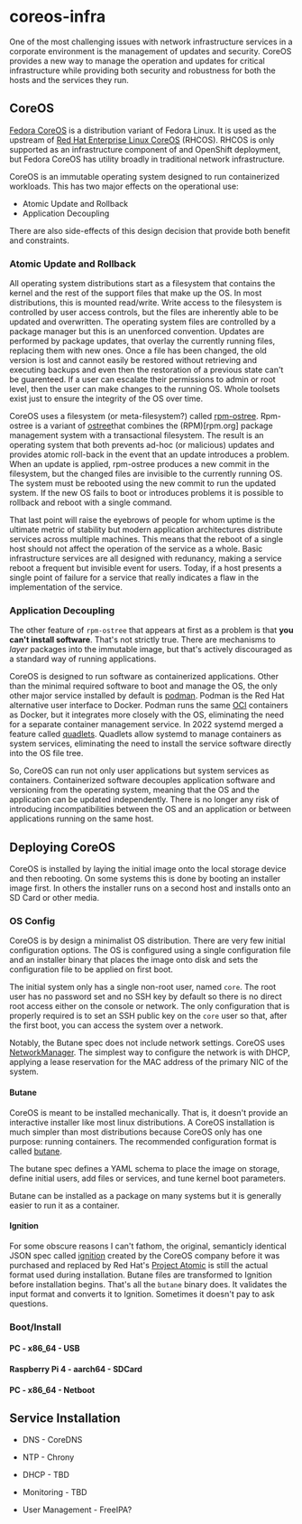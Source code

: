 # coreos-infra

One of the most challenging issues with network infrastructure
services in a corporate environment is the management of updates and
security. CoreOS provides a new way to manage the operation and
updates for critical infrastructure while providing both security and
robustness for both the hosts and the services they run.

## CoreOS

[Fedora CoreOS](https://fedoraproject.org/coreos) is a distribution
variant of Fedora Linux. It is used as the upstream of [Red Hat
Enterprise Linux CoreOS](https://docs.redhat.com/en/documentation/openshift_container_platform/4.17/html/architecture/architecture-rhcos)
(RHCOS). RHCOS is only supported as an infrastructure component of and
OpenShift deployment, but Fedora CoreOS has utility broadly in
traditional network infrastructure.

CoreOS is an immutable operating system designed to run containerized
workloads. This has two major effects on the operational use:

* Atomic Update and Rollback
* Application Decoupling

There are also side-effects of this design decision that provide both
benefit and constraints.

### Atomic Update and Rollback

All operating system distributions start as a filesystem that
contains the kernel and the rest of the support files that make up the
OS. In most distributions, this is mounted read/write. Write access to
the filesystem is controlled by user access controls, but the files
are inherently able to be updated and overwritten. The operating
system files are controlled by a package manager but this is an
unenforced convention. Updates are performed by package updates, that
overlay the currently running files, replacing them with new
ones. Once a file has been changed, the old version is lost and cannot
easily be restored without retrieving and executing backups and even
then the restoration of a previous state can't be guarenteed. If a user can
escalate their permissions to admin or root level, then the user can
make changes to the running OS. Whole toolsets exist just to ensure
the integrity of the OS over time.

CoreOS uses a filesystem (or meta-filesystem?) called
[rpm-ostree](https://coreos.github.io/rpm-ostree/). Rpm-ostree is a variant of
[ostree](https://ostreedev.github.io/ostree/)that combines the (RPM)[rpm.org] package
management system with a transactional filesystem. The result is an
operating system that both prevents ad-hoc (or malicious) updates and
provides atomic roll-back in the event that an update introduces a
problem. When an update is applied, rpm-ostree produces a new commit in
the filesystem, but the changed files are invisible to the currently
running OS. The system must be rebooted using the new commit to run
the updated system. If the new OS fails to boot or introduces problems
it is possible to rollback and reboot with a single command.

That last point will raise the eyebrows of people for whom uptime is
the ultimate metric of stability but modern application architectures
distribute services across multiple machines.  This means that the reboot of
a single host should not affect the operation of the service as a
whole. Basic infrastructure services are all designed with redunancy,
making a service reboot a frequent but invisible event for
users. Today, if a host presents a single point of failure for a
service that really indicates a flaw in the implementation of the
service.

### Application Decoupling

The other feature of `rpm-ostree` that appears at first as a problem
is that **you can't install software**. That's not strictly true. There
are mechanisms to *layer* packages into the immutable image, but
that's actively discouraged as a standard way of running applications.

CoreOS is designed to run software as containerized
applications. Other than the minimal required software to boot and
manage the OS, the only other major service installed by default is
[podman](https://podman.io). Podman is the Red Hat alternative user
interface to Docker. Podman runs the same
[OCI](https://opencontainers.org) containers as Docker, but it
integrates more closely with the OS, eliminating the need for a
separate container management service. In 2022 systemd merged a feature
called [quadlets](https://github.com/containers/quadlet). Quadlets
allow systemd to manage containers as system services, eliminating the
need to install the service software directly into the OS file tree.

So, CoreOS can run not only user applications but system services as
containers. Containerized software decouples application software and
versioning from the operating system, meaning that the OS and the
application can be updated independently. There is no longer any risk of
introducing incompatibilities between the OS and an application or
between applications running on the same host.

## Deploying CoreOS

CoreOS is installed by laying the initial image onto the local storage
device and then rebooting. On some systems this is done by booting an
installer image first. In others the installer runs on a second host
and installs onto an SD Card or other media.

### OS Config 

CoreOS is by design a minimalist OS distribution. There are very few
initial configuration options. The OS is configured using a single
configuration file and an installer binary that places the image onto
disk and sets the configuration file to be applied on first boot.

The initial system only has a single non-root user, named `core`. The
root user has no password set and no SSH key by default so there is no
direct root access either on the console or network. The only
configuration that is properly required is to set an SSH public key on
the `core` user so that, after the first boot, you can access the
system over a network.

Notably, the Butane spec does not include network settings. CoreOS
uses [NetworkManager](https://networkmanager.dev/). The simplest way
to configure the network is with DHCP, applying a lease reservation
for the MAC address of the primary NIC of the system.

#### Butane

CoreOS is meant to be installed mechanically. That is, it doesn't
provide an interactive installer like most linux distributions. A
CoreOS installation is much simpler than most distributions because
CoreOS only has one purpose: running containers. The recommended
configuration format is called
[butane](https://coreos.github.io/butane/). 

The butane spec defines a YAML schema to place the image on storage,
define initial users, add files or services, and tune kernel boot
parameters.

Butane can be installed as a package on many systems but it is
generally easier to run it as a container.

#### Ignition

For some obscure reasons I can't fathom, the original,
semanticly identical JSON spec called
[ignition](https://coreos.github.io/ignition/) created by the CoreOS
company before it was purchased and replaced by Red Hat's [Project
Atomic](https://projectatomic.io/) is still the actual format used
during installation. Butane files are transformed to Ignition before
installation begins. That's all the `butane` binary does. It validates
the input format and converts it to Ignition. Sometimes it doesn't pay
to ask questions.

### Boot/Install

#### PC - x86_64 - USB

#### Raspberry Pi 4 - aarch64 - SDCard

#### PC - x86_64 - Netboot

## Service Installation

* DNS - CoreDNS
* NTP - Chrony
* DHCP - TBD
* Monitoring - TBD

* User Management - FreeIPA?
